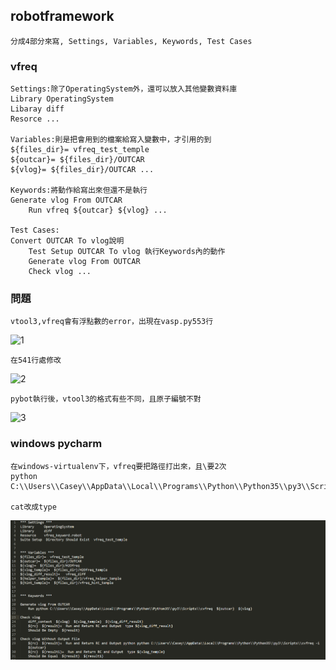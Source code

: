 ## robotframework

	分成4部分來寫, Settings, Variables, Keywords, Test Cases

### vfreq
	
	Settings:除了OperatingSystem外，還可以放入其他變數資料庫
	Library OperatingSystem
	Libaray diff
	Resorce ...

	Variables:則是把會用到的檔案給寫入變數中，才引用的到
	${files_dir}= vfreq_test_temple
	${outcar}= ${files_dir}/OUTCAR 
	${vlog}= ${files_dir}/OUTCAR ...

	Keywords:將動作給寫出來但還不是執行
	Generate vlog From OUTCAR
		Run vfreq ${outcar} ${vlog} ...

	Test Cases:
	Convert OUTCAR To vlog說明
    	Test Setup OUTCAR To vlog 執行Keywords內的動作
    	Generate vlog From OUTCAR
    	Check vlog ...

### 問題

	vtool3,vfreq會有浮點數的error，出現在vasp.py553行
![1](https://github.com/BarryFu/picture/blob/master/vfreq-error.PNG)

	在541行處修改
![2](https://github.com/BarryFu/picture/blob/master/vfreq2.PNG)	


	pybot執行後，vtool3的格式有些不同，且原子編號不對
![3](https://github.com/BarryFu/picture/blob/master/vfreq3.PNG)	

### windows pycharm

	在windows-virtualenv下，vfreq要把路徑打出來，且\要2次
	python C:\\Users\\Casey\\AppData\\Local\\Programs\\Python\\Python35\\py3\\Scripts\\cvfreq

	cat改成type
![4](https://github.com/BarryFu/other/blob/master/picture/vfreq4.PNG)

	